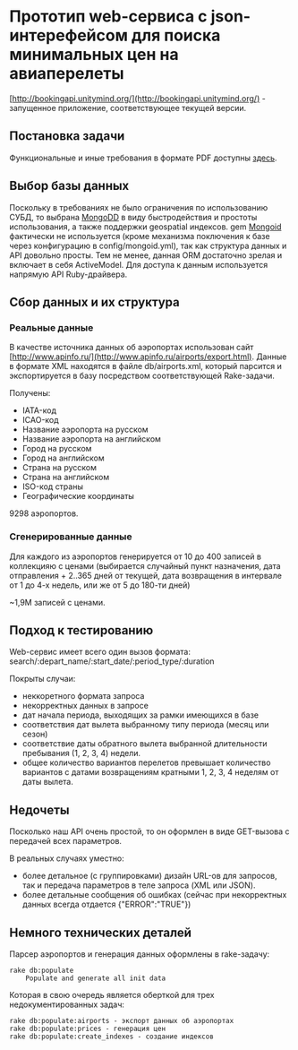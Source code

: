 # Прототип web-сервиса с json-интерефейсом для поиска минимальных цен на авиаперелеты

[http://bookingapi.unitymind.org/](http://bookingapi.unitymind.org/) - запущенное приложение, соответствующее текущей версии.

## Постановка задачи

Функциональные и иные требования в формате PDF доступны [здесь](https://github.com/unitymind/bookingapi/blob/master/doc/aviasales-test.pdf?raw=true).

## Выбор базы данных
Поскольку в требованиях не было ограничения по использованию СУБД, то выбрана [MongoDD](http://mongodb.org) в виду быстродействия и простоты использования, а также поддержки geospatial индексов.
gem [Mongoid](http://mongoid.org/) фактически не используется (кроме механизма поключения к базе через конфигурацию в config/mongoid.yml), так как структура данных и API довольно просты. Тем не менее, данная ORM достаточно зрелая и включает в себя ActiveModel.
Для доступа к данным используется напрямую API Ruby-драйвера.

## Сбор данных и их структура

### Реальные данные
В качестве источника данных об аэропортах использован сайт [http://www.apinfo.ru/](http://www.apinfo.ru/airports/export.html).
Данные в формате XML находятся в файле db/airports.xml, который парсится и экспортируется в базу посредством соответствующей Rake-задачи.

Получены:

* IATA-код
* ICAO-код
* Название аэропорта на русском
* Название аэропорта на английском
* Город на русском
* Город на английском
* Страна на русском
* Страна на английском
* ISO-код страны
* Географические координаты

9298 аэропортов.

### Сгенерированные данные

Для каждого из аэропортов генерируется от 10 до 400 записей в коллекцияю с ценами (выбирается случайный пункт назначения, дата отправления + 2..365 дней от текущей, дата возвращения в интервале от 1 до 4-х недель, или же от 5 до 180-ти дней)

~1,9M записей с ценами.

## Подход к тестированию

Web-сервис имеет всего один вызов формата: search/:depart_name/:start_date/:period_type/:duration

Покрыты случаи:

* неккоретного формата запроса
* некорректных данных в запросе
* дат начала периода, выходящих за рамки имеющихся в базе
* соответствия дат вылета выбранному типу периода (месяц или сезон)
* соответствие даты обратного вылета выбранной длительности пребывания (1, 2, 3, 4) недели.
* общее количество вариантов перелетов превышает количество вариантов с датами возвращениям кратными 1, 2, 3, 4 неделям от даты вылета.

## Недочеты

Посколько наш API очень простой, то он оформлен в виде GET-вызова с передачей всех параметров.

В реальных случаях уместно:

* более детальное (с группировками) дизайн URL-ов для запросов, так и передача параметров в теле запроса (XML или JSON).
* более детальные сообщения об ошибках (сейчас при некорректных данных всегда отдается {"ERROR":"TRUE"})

## Немного технических деталей

Парсер аэропортов и генерация данных оформлены в rake-задачу:

	rake db:populate
        Populate and generate all init data

Которая в свою очередь является оберткой для трех недокументированных задач:

    rake db:populate:airports - экспорт данных об аэропортах
    rake db:populate:prices - генерация цен
    rake db:populate:create_indexes - создание индексов